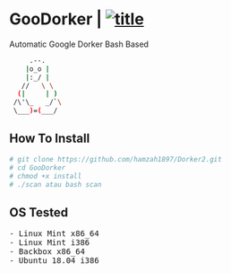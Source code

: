 # GooDorker | [![title](https://img.shields.io/badge/GooDorker-V1.0-blue.svg?style=popout)](https://github.com/florienzh4x/GooDorker/)
Automatic Google Dorker Bash Based

```bash
     .--.
    |o_o |	
    |:_/ |
   //   \ \
  (|     | )
 /\'\_   _/`\
 \___)=(___/
```

## How To Install
```bash
# git clone https://github.com/hamzah1897/Dorker2.git
# cd GooDorker
# chmod +x install
# ./scan atau bash scan
```

## OS Tested
<pre>
- Linux Mint x86_64
- Linux Mint i386
- Backbox x86_64
- Ubuntu 18.04 i386
</pre>
